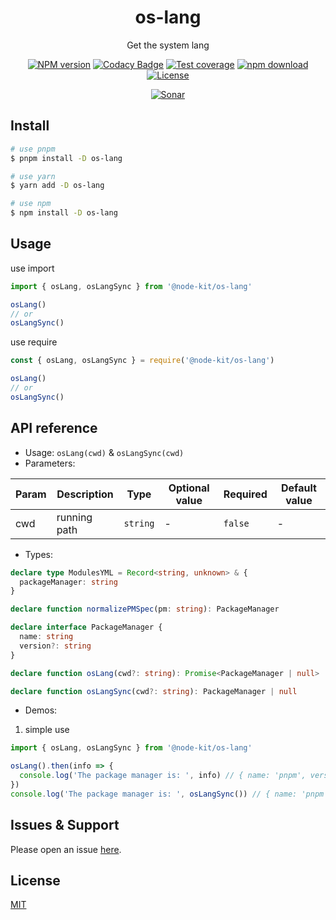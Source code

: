 <div style="text-align: center;" align="center">

# os-lang

Get the system lang

[![NPM version][npm-image]][npm-url]
[![Codacy Badge][codacy-image]][codacy-url]
[![Test coverage][codecov-image]][codecov-url]
[![npm download][download-image]][download-url]
[![License][license-image]][license-url]

[![Sonar][sonar-image]][sonar-url]

</div>

## Install

```bash
# use pnpm
$ pnpm install -D os-lang

# use yarn
$ yarn add -D os-lang

# use npm
$ npm install -D os-lang
```

## Usage

use import

```js
import { osLang, osLangSync } from '@node-kit/os-lang'

osLang()
// or
osLangSync()
```

use require

```js
const { osLang, osLangSync } = require('@node-kit/os-lang')

osLang()
// or
osLangSync()
```

## API reference

- Usage: `osLang(cwd)` & `osLangSync(cwd)`
- Parameters:

<div class="table-prop">

| Param | Description  | Type     | Optional value | Required | Default value |
| ----- | ------------ | -------- | -------------- | -------- | ------------- |
| cwd   | running path | `string` | -              | `false`  | -             |

</div>

- Types:

```ts
declare type ModulesYML = Record<string, unknown> & {
  packageManager: string
}

declare function normalizePMSpec(pm: string): PackageManager

declare interface PackageManager {
  name: string
  version?: string
}

declare function osLang(cwd?: string): Promise<PackageManager | null>

declare function osLangSync(cwd?: string): PackageManager | null
```

- Demos:

1. simple use

```ts
import { osLang, osLangSync } from '@node-kit/os-lang'

osLang().then(info => {
  console.log('The package manager is: ', info) // { name: 'pnpm', version: '7.26.1' } | null
})
console.log('The package manager is: ', osLangSync()) // { name: 'pnpm', version: '7.26.1' } | null
```

## Issues & Support

Please open an issue [here](https://github.com/saqqdy/node-kit/issues).

## License

[MIT](LICENSE)

[npm-image]: https://img.shields.io/npm/v/os-lang.svg?style=flat-square
[npm-url]: https://npmjs.org/package/os-lang
[codacy-image]: https://app.codacy.com/project/badge/Grade/f70d4880e4ad4f40aa970eb9ee9d0696
[codacy-url]: https://www.codacy.com/gh/saqqdy/os-lang/dashboard?utm_source=github.com&utm_medium=referral&utm_content=saqqdy/os-lang&utm_campaign=Badge_Grade
[codecov-image]: https://img.shields.io/codecov/c/github/saqqdy/os-lang.svg?style=flat-square
[codecov-url]: https://codecov.io/github/saqqdy/os-lang?branch=master
[download-image]: https://img.shields.io/npm/dm/os-lang.svg?style=flat-square
[download-url]: https://npmjs.org/package/os-lang
[license-image]: https://img.shields.io/badge/License-MIT-blue.svg
[license-url]: LICENSE
[sonar-image]: https://sonarcloud.io/api/project_badges/quality_gate?project=saqqdy_node-kit
[sonar-url]: https://sonarcloud.io/dashboard?id=saqqdy_node-kit
